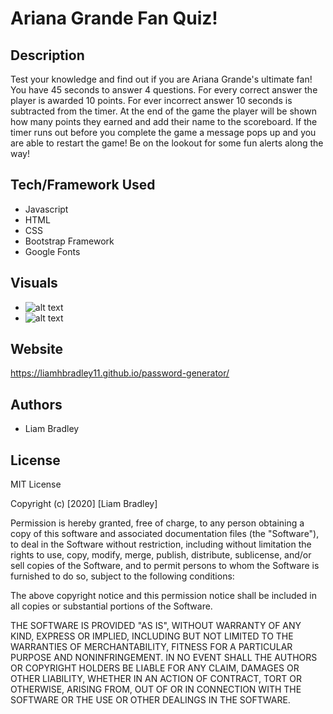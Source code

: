 # Ariana Grande Fan Quiz!


## **Description**

Test your knowledge and find out if you are Ariana Grande's ultimate fan!  You have 45 seconds to answer 4 questions.  For every correct answer the player is awarded 10 points.  For ever incorrect answer 10 seconds is subtracted from the timer.  At the end of the game the player will be shown how many points they earned and add their name to the scoreboard.  If the timer runs out before you complete the game a message pops up and you are able to restart the game!  Be on the lookout for some fun alerts along the way!

## **Tech/Framework Used**

* Javascript
* HTML
* CSS
* Bootstrap Framework
* Google Fonts

## **Visuals**
* ![alt text](https://i.paste.pics/4a4e2820f005780e71247f21f04c4e42.png )
* ![alt text](https://i.paste.pics/a8192343e1d7bb704057236ea8163739.png)

## **Website**

 https://liamhbradley11.github.io/password-generator/

## **Authors**

* Liam Bradley

## **License** 

MIT License

Copyright (c) [2020] [Liam Bradley]

Permission is hereby granted, free of charge, to any person obtaining a copy
of this software and associated documentation files (the "Software"), to deal
in the Software without restriction, including without limitation the rights
to use, copy, modify, merge, publish, distribute, sublicense, and/or sell
copies of the Software, and to permit persons to whom the Software is
furnished to do so, subject to the following conditions:

The above copyright notice and this permission notice shall be included in all
copies or substantial portions of the Software.

THE SOFTWARE IS PROVIDED "AS IS", WITHOUT WARRANTY OF ANY KIND, EXPRESS OR
IMPLIED, INCLUDING BUT NOT LIMITED TO THE WARRANTIES OF MERCHANTABILITY,
FITNESS FOR A PARTICULAR PURPOSE AND NONINFRINGEMENT. IN NO EVENT SHALL THE
AUTHORS OR COPYRIGHT HOLDERS BE LIABLE FOR ANY CLAIM, DAMAGES OR OTHER
LIABILITY, WHETHER IN AN ACTION OF CONTRACT, TORT OR OTHERWISE, ARISING FROM,
OUT OF OR IN CONNECTION WITH THE SOFTWARE OR THE USE OR OTHER DEALINGS IN THE
SOFTWARE.